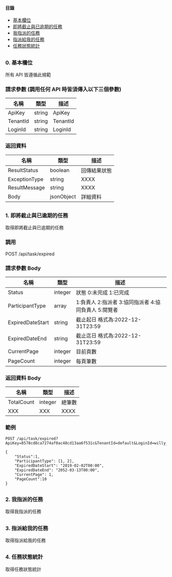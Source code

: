 #### 目錄

- [基本欄位](#0-基本欄位) 
- [即將截止與已逾期的任務](#1-即將截止與已逾期的任務) 
- [我指派的任務](#2-我指派的任務) 
- [指派給我的任務](#3-指派給我的任務) 
- [任務狀態統計](#4-任務狀態統計)

##

### 0. 基本欄位
所有 API 皆遵循此規範

### 請求參數 (調用任何 API 時皆須傳入以下三個參數)
| 名稱        | 類型    | 描述   |
| ------------ | ------- | ----------- |
| ApiKey      | string | ApiKey |
| TenantId    | string  | TenantId |
| LoginId        | string | LoginId |

### 返回資料
| 名稱        | 類型    | 描述   |
| ------------ | ------- | ------ |
| ResultStatus           | boolean | 回傳結果狀態 |
| ExceptionType         | string  | XXXX |
| ResultMessage        | string | XXXX |
| Body  | jsonObject  | 詳細資料 |

##

### 1. 即將截止與已逾期的任務
取得即將截止與已逾期的任務

### 調用
POST /api/task/expired

### 請求參數 Body
| 名稱        | 類型    | 描述   |
| ------------ | ------- | ------------------------------------------------------ |
| Status       | integer | 狀態 0:未完成 1:已完成 |
| ParticipantType| array  | 1:負責人 2:指派者 3:協同指派者 4:協同負責人 5:閱覽者 |
| ExpiredDateStart        | string | 截止起日 格式為:2022-12-31T23:59 |
| ExpiredDateEnd        | string | 截止迄日 格式為:2022-12-31T23:59 |
| CurrentPage        | integer | 目前頁數 |
| PageCount        | integer | 每頁筆數 |

### 返回資料 Body
| 名稱        | 類型    | 描述   |
| ------------ | ------- | ------ |
| TotalCount           | integer | 總筆數 |
| XXX         | XXX  | XXXX |

### 範例
```
POST /api/task/expired?ApiKey=8578cd8ca7274af0ac48cd13aa6f531c&TenantId=default&LoginId=willy_chang
```
```
{
    "Status":1,
    "ParticipantType": [1, 2],
    "ExpiredDateStart": "2019-02-02T00:00",
    "ExpiredDateEnd": "2052-03-13T00:00",
    "CurrentPage": 1,
    "PageCount":10
}
```

##

### 2. 我指派的任務
取得我指派的任務

##

### 3. 指派給我的任務
取得指派給我的任務

##

### 4. 任務狀態統計
取得任務狀態統計
